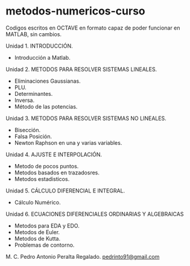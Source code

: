 # metodos-numericos-curso
Codigos escritos en OCTAVE en formato capaz de poder 
funcionar en MATLAB, sin cambios.

Unidad 1. INTRODUCCIÓN.
- Introducción a Matlab.

Unidad 2. METODOS PARA RESOLVER SISTEMAS LINEALES.
- Eliminaciones Gaussianas.
- PLU.
- Determinantes.
- Inversa.
- Método de las potencias.

Unidad 3. METODOS PARA RESOLVER SISTEMAS NO LINEALES.
- Bisección.
- Falsa Posición.
- Newton Raphson en una y varias variables.

Unidad 4. AJUSTE E INTERPOLACIÓN.
- Metodo de pocos puntos.
- Metodos basados en trazadosres.
- Metodos estadisticos.

Unidad 5. CÁLCULO DIFERENCIAL E INTEGRAL.
- Cálculo Numérico.

Unidad 6. ECUACIONES DIFERENCIALES ORDINARIAS Y ALGEBRAICAS
- Metodos para EDA y EDO.
- Metodos de Euler.
- Metodos de Kutta.
- Problemas de contorno.

M. C. Pedro Antonio Peralta Regalado.
pedrinto91@gmail.com
